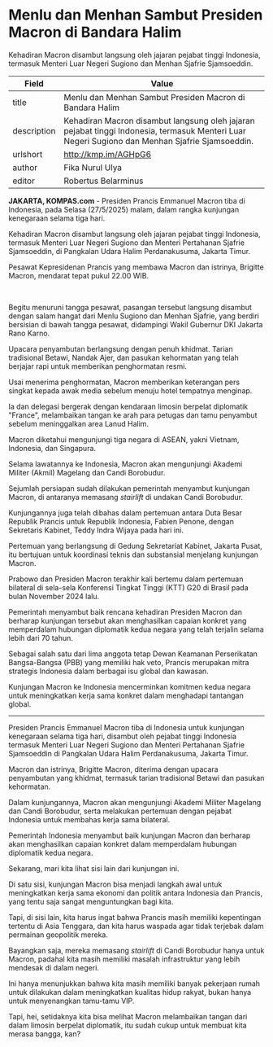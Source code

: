# Menlu dan Menhan Sambut Presiden Macron di Bandara Halim

Kehadiran Macron disambut langsung oleh jajaran pejabat tinggi Indonesia, termasuk Menteri Luar Negeri Sugiono dan Menhan Sjafrie Sjamsoeddin.

| Field       | Value                                                       |
|-------------|-------------------------------------------------------------|
| title       | Menlu dan Menhan Sambut Presiden Macron di Bandara Halim |
| description | Kehadiran Macron disambut langsung oleh jajaran pejabat tinggi Indonesia, termasuk Menteri Luar Negeri Sugiono dan Menhan Sjafrie Sjamsoeddin. |
| urlshort    | http://kmp.im/AGHpG6 |
| author      | Fika Nurul Ulya |
| editor      | Robertus Belarminus |

**JAKARTA, KOMPAS.com** - Presiden Prancis Emmanuel Macron tiba di Indonesia, pada Selasa (27/5/2025) malam, dalam rangka kunjungan kenegaraan selama tiga hari.

Kehadiran Macron disambut langsung oleh jajaran pejabat tinggi Indonesia, termasuk Menteri Luar Negeri Sugiono dan Menteri Pertahanan Sjafrie Sjamsoeddin, di Pangkalan Udara Halim Perdanakusuma, Jakarta Timur.

Pesawat Kepresidenan Prancis yang membawa Macron dan istrinya, Brigitte Macron, mendarat tepat pukul 22.00 WIB.

 

Begitu menuruni tangga pesawat, pasangan tersebut langsung disambut dengan salam hangat dari Menlu Sugiono dan Menhan Sjafrie, yang berdiri bersisian di bawah tangga pesawat, didampingi Wakil Gubernur DKI Jakarta Rano Karno.

Upacara penyambutan berlangsung dengan penuh khidmat. Tarian tradisional Betawi, Nandak Ajer, dan pasukan kehormatan yang telah berjajar rapi untuk memberikan penghormatan resmi.

Usai menerima penghormatan, Macron memberikan keterangan pers singkat kepada awak media sebelum menuju hotel tempatnya menginap.

Ia dan delegasi bergerak dengan kendaraan limosin berpelat diplomatik "France", melambaikan tangan ke arah para petugas dan tamu penyambut sebelum meninggalkan area Lanud Halim.

Macron diketahui mengunjungi tiga negara di ASEAN, yakni Vietnam, Indonesia, dan Singapura.

Selama lawatannya ke Indonesia, Macron akan mengunjungi Akademi Militer (Akmil) Magelang dan Candi Borobudur.

Sejumlah persiapan sudah dilakukan pemerintah menyambut kunjungan Macron, di antaranya memasang *stairlift* di undakan Candi Borobudur.

Kunjungannya juga telah dibahas dalam pertemuan antara Duta Besar Republik Prancis untuk Republik Indonesia, Fabien Penone, dengan Sekretaris Kabinet, Teddy Indra Wijaya pada hari ini.

Pertemuan yang berlangsung di Gedung Sekretariat Kabinet, Jakarta Pusat, itu bertujuan untuk koordinasi teknis dan substansial menjelang kunjungan Macron.

Prabowo dan Presiden Macron terakhir kali bertemu dalam pertemuan bilateral di sela-sela Konferensi Tingkat Tinggi (KTT) G20 di Brasil pada bulan November 2024 lalu.

Pemerintah menyambut baik rencana kehadiran Presiden Macron dan berharap kunjungan tersebut akan menghasilkan capaian konkret yang memperdalam hubungan diplomatik kedua negara yang telah terjalin selama lebih dari 70 tahun.

Sebagai salah satu dari lima anggota tetap Dewan Keamanan Perserikatan Bangsa-Bangsa (PBB) yang memiliki hak veto, Prancis merupakan mitra strategis Indonesia dalam berbagai isu global dan kawasan.

Kunjungan Macron ke Indonesia mencerminkan komitmen kedua negara untuk meningkatkan kerja sama konkret dalam menghadapi tantangan global.

---
Presiden Prancis Emmanuel Macron tiba di Indonesia untuk kunjungan kenegaraan selama tiga hari, disambut oleh pejabat tinggi Indonesia termasuk Menteri Luar Negeri Sugiono dan Menteri Pertahanan Sjafrie Sjamsoeddin di Pangkalan Udara Halim Perdanakusuma, Jakarta Timur.

 Macron dan istrinya, Brigitte Macron, diterima dengan upacara penyambutan yang khidmat, termasuk tarian tradisional Betawi dan pasukan kehormatan.

 Dalam kunjungannya, Macron akan mengunjungi Akademi Militer Magelang dan Candi Borobudur, serta melakukan pertemuan dengan pejabat Indonesia untuk membahas kerja sama bilateral.

 Pemerintah Indonesia menyambut baik kunjungan Macron dan berharap akan menghasilkan capaian konkret dalam memperdalam hubungan diplomatik kedua negara.



Sekarang, mari kita lihat sisi lain dari kunjungan ini.

 Di satu sisi, kunjungan Macron bisa menjadi langkah awal untuk meningkatkan kerja sama ekonomi dan politik antara Indonesia dan Prancis, yang tentu saja sangat menguntungkan bagi kita.

 Tapi, di sisi lain, kita harus ingat bahwa Prancis masih memiliki kepentingan tertentu di Asia Tenggara, dan kita harus waspada agar tidak terjebak dalam permainan geopolitik mereka.

 Bayangkan saja, mereka memasang *stairlift* di Candi Borobudur hanya untuk Macron, padahal kita masih memiliki masalah infrastruktur yang lebih mendesak di dalam negeri.

 Ini hanya menunjukkan bahwa kita masih memiliki banyak pekerjaan rumah untuk dilakukan dalam meningkatkan kualitas hidup rakyat, bukan hanya untuk menyenangkan tamu-tamu VIP.

 Tapi, hei, setidaknya kita bisa melihat Macron melambaikan tangan dari dalam limosin berpelat diplomatik, itu sudah cukup untuk membuat kita merasa bangga, kan?
